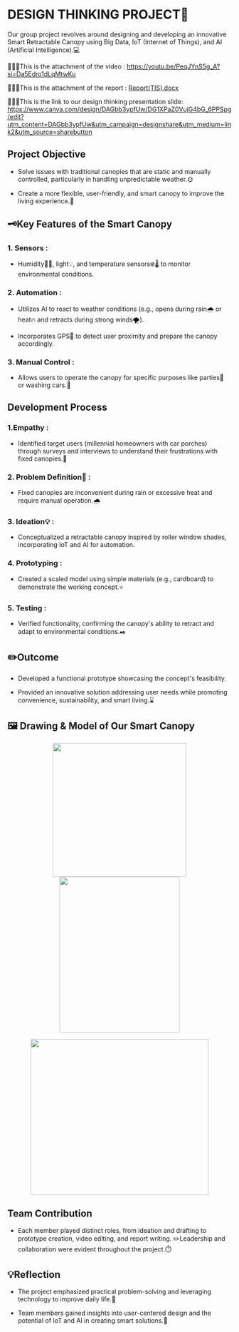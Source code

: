 # DESIGN THINKING PROJECT🧠

Our group project revolves around designing and developing an innovative Smart Retractable Canopy using Big Data, IoT (Internet of Things), and AI (Artificial Intelligence).💻

💁🏻‍♀️This is the attachment of the video : https://youtu.be/PeqJYnS5g_A?si=Da5Edro1dLqMtwKu

💁🏻‍♀️This is the attachment of the report : [Report(TIS).docx](https://github.com/user-attachments/files/18347626/Report.TIS.docx)

💁🏻‍♀️This is the link to our design thinking presentation slide:
https://www.canva.com/design/DAGbb3ypfUw/DG1XPaZ0VujG4bG_6PPSpg/edit?utm_content=DAGbb3ypfUw&utm_campaign=designshare&utm_medium=link2&utm_source=sharebutton

<h2> Project Objective </h2>

- Solve issues with traditional canopies that are static and manually controlled, particularly in handling unpredictable weather.🌞

- Create a more flexible, user-friendly, and smart canopy to improve the living experience.📎

<h2> 🗝️Key Features of the Smart Canopy </h2>

<h3>1. Sensors : </h3>

- Humidity👧🏻, light💡, and temperature sensors❄️🌡️ to monitor environmental conditions.

<h3>2. Automation : </h3>

- Utilizes AI to react to weather conditions (e.g., opens during rain🌧️ or heat🔥 and retracts during strong winds🌪️).

- Incorporates GPS📍 to detect user proximity and prepare the canopy accordingly.

<h3>3. Manual Control : </h3>

- Allows users to operate the canopy for specific purposes like parties🎉 or washing cars.🚗

<h2> Development Process </h2>

<h3>1.Empathy : </h3>

- Identified target users (millennial homeowners with car porches) through surveys and interviews to understand their frustrations with fixed canopies.🔎

<h3>2. Problem Definition🧠 : </h3>

- Fixed canopies are inconvenient during rain or excessive heat and require manual operation.🌧️

<h3>3. Ideation💡 : </h3>

- Conceptualized a retractable canopy inspired by roller window shades, incorporating IoT and AI for automation.

<h3>4. Prototyping : </h3>

- Created a scaled model using simple materials (e.g., cardboard) to demonstrate the working concept.⭐

<h3>5. Testing : </h3>

- Verified functionality, confirming the canopy's ability to retract and adapt to environmental conditions.✒️


<h2>✏️Outcome </h2>

- Developed a functional prototype showcasing the concept's feasibility.

- Provided an innovative solution addressing user needs while promoting convenience, sustainability, and smart living.⌛

## 🖼️ **Drawing & Model of Our Smart Canopy**
<p align="center">
  <img src = "https://github.com/user-attachments/assets/a29d17a1-defe-4886-b218-0c825c09b583" width="300" height="300"/> 
  <img src = "https://github.com/user-attachments/assets/e603b175-5b72-4e6a-9c07-3227139802fd" width="270" height="350"/> 
</p>

<p align = "center">
  <img src = "https://github.com/user-attachments/assets/86708bff-fb05-4e35-aff5-693d2e09fbb0" width="400" height="350"/> 
</p>

<h2>Team Contribution </h2>

- Each member played distinct roles, from ideation and drafting to prototype creation, video editing, and report writing. ✏️Leadership and collaboration were evident throughout the project.⏱️

<h2>💡Reflection </h2>

- The project emphasized practical problem-solving and leveraging technology to improve daily life.🧠

- Team members gained insights into user-centered design and the potential of IoT and AI in creating smart solutions.📌
